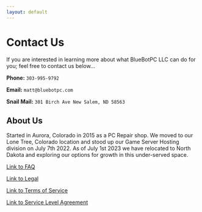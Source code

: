 ```yaml
---
layout: default
---
```

# Contact Us

If you are interested in learning more about what BlueBotPC LLC can do for you; feel free to contact us below...

**Phone:** ```303-995-9792```

**Email:** ```matt@bluebotpc.com```

**Snail Mail:** ```301 Birch Ave New Salem, ND 58563```

## About Us

Started in Aurora, Colorado in 2015 as a PC Repair shop. We moved to our Lone Tree, Colorado location and stood up our Game Server Hosting division on July 7th 2022. As of July 1st 2023 we have relocated to North Dakota and exploring our options for growth in this under-served space.

[Link to FAQ](https://bluebotpc.com/pages/faq)

[Link to Legal](https://bluebotpc.com/pages/legal/legal)

[Link to Terms of Service](https://bluebotpc.com/pages/legal/tos)

[Link to Service Level Agreement](https://bluebotpc.com/pages/legal/sla)
